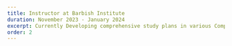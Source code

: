 ```yaml
---
title: Instructor at Barbish Institute
duration: November 2023 - January 2024
excerpt: Currently Developing comprehensive study plans in various Computer Science courses but mainly Machine Learning, Deep Learning,Advanced Algorithms. While also instructing students between the ages of 18 and 45 by utilizing real-world case studies and interactive classroom discussions, thereby fostering a dynamic learning environment. Moreover , I'm helping other peers in planning their courses and study plans by activley discussing , brainstorming and attending weekly meetings.
order: 2
---
```

